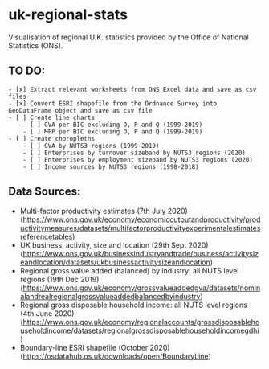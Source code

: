 # uk-regional-stats
Visualisation of regional U.K. statistics provided by the Office of National Statistics (ONS).

## TO DO:
    - [x] Extract relevant worksheets from ONS Excel data and save as csv files
    - [x] Convert ESRI shapefile from the Ordnance Survey into GeoDataFrame object and save as csv file
    - [ ] Create line charts
        - [ ] GVA per BIC excluding O, P and Q (1999-2019)
        - [ ] MFP per BIC excluding O, P and Q (1999-2019)
    - [ ] Create choropleths
        - [ ] GVA by NUTS3 regions (1999-2019)
        - [ ] Enterprises by turnover sizeband by NUTS3 regions (2020)
        - [ ] Enterprises by employment sizeband by NUTS3 regions (2020)
        - [ ] Income sources by NUTS3 regions (1998-2018)

## Data Sources:
- Multi-factor productivity estimates (7th July 2020) (https://www.ons.gov.uk/economy/economicoutputandproductivity/productivitymeasures/datasets/multifactorproductivityexperimentalestimatesreferencetables)
- UK business: activity, size and location (29th Sept 2020) (https://www.ons.gov.uk/businessindustryandtrade/business/activitysizeandlocation/datasets/ukbusinessactivitysizeandlocation)
- Regional gross value added (balanced) by industry: all NUTS level regions (19th Dec 2019) (https://www.ons.gov.uk/economy/grossvalueaddedgva/datasets/nominalandrealregionalgrossvalueaddedbalancedbyindustry)
- Regional gross disposable household income: all NUTS level regions (4th June 2020) (https://www.ons.gov.uk/economy/regionalaccounts/grossdisposablehouseholdincome/datasets/regionalgrossdisposablehouseholdincomegdhi)
- Boundary-line ESRI shapefile (October 2020) (https://osdatahub.os.uk/downloads/open/BoundaryLine)
